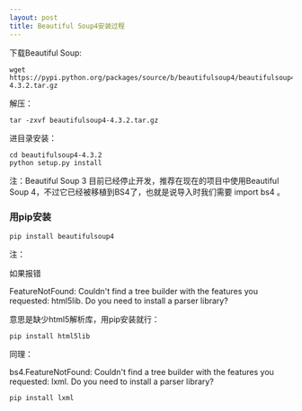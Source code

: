 ```yaml
---
layout: post
title: Beautiful Soup4安装过程
---
```


下载Beautiful Soup:

    wget https://pypi.python.org/packages/source/b/beautifulsoup4/beautifulsoup4-4.3.2.tar.gz
   
解压：

    tar -zxvf beautifulsoup4-4.3.2.tar.gz 
    
进目录安装：

    cd beautifulsoup4-4.3.2
    python setup.py install
    
注：Beautiful Soup 3 目前已经停止开发，推荐在现在的项目中使用Beautiful Soup 4，不过它已经被移植到BS4了，也就是说导入时我们需要 import bs4 。


### 用pip安装

	pip install beautifulsoup4


注：

如果报错

FeatureNotFound: Couldn't find a tree builder with the features you requested: html5lib. Do you need to install a parser library?


意思是缺少html5解析库，用pip安装就行：

	pip install html5lib

同理：

bs4.FeatureNotFound: Couldn't find a tree builder with the features you requested: lxml. Do you need to install a parser library?

	pip install lxml